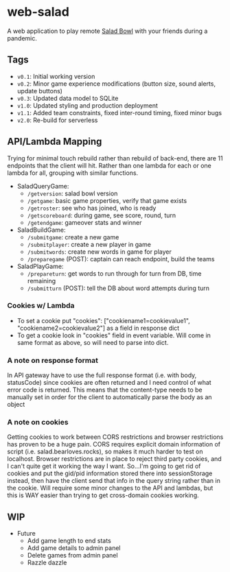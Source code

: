 # web-salad
A web application to play remote [Salad Bowl](https://salad.bearloves.rocks/rules.html) with your friends during a pandemic.

## Tags
- `v0.1`: Initial working version
- `v0.2`: Minor game experience modifications (button size, sound alerts, update buttons)
- `v0.3`: Updated data model to SQLite
- `v1.0`: Updated styling and production deployment
- `v1.1`: Added team constraints, fixed inter-round timing, fixed minor bugs
- `v2.0`: Re-build for serverless

	
## API/Lambda Mapping
Trying for minimal touch rebuild rather than rebuild of back-end, there are 11 endpoints that the client will hit. Rather than one lambda for each or one lambda for all, grouping with similar functions.
- SaladQueryGame:
	- `/getversion`: salad bowl version
	- `/getgame`: basic game properties, verify that game exists
	- `/getroster`: see who has joined, who is ready
	- `/getscoreboard`: during game, see score, round, turn
	- `/getendgame`: gameover stats and winner
- SaladBuildGame:
	- `/submitgame`: create a new game
	- `/submitplayer`: create a new player in game
	- `/submitwords`: create new words in game for player
	- `/preparegame` (POST): captain can reach endpoint, build the teams
- SaladPlayGame:
	- `/prepareturn`: get words to run through for turn from DB, time remaining
	- `/submitturn` (POST): tell the DB about word attempts during turn


### Cookies w/ Lambda
- To set a cookie put "cookies": ["cookiename1=cookievalue1", "cookiename2=cookievalue2"] as a field in response dict
- To get a cookie look in "cookies" field in event variable. Will come in same format as above, so will need to parse into dict.

### A note on response format
In API gateway have to use the full response format (i.e. with body, statusCode) since cookies are often returned and I need control of what error code is returned. This means that the content-type needs to be manually set in order for the client to automatically parse the body as an object

### A note on cookies
Getting cookies to work between CORS restrictions and browser restrictions has proven to be a huge pain. CORS requires explicit domain information of script (i.e. salad.bearloves.rocks), so makes it much harder to test on localhost. Browser restrictions are in place to reject third party cookies, and I can't quite get it working the way I want. So...I'm going to get rid of cookies and put the gid/pid information stored there into sessionStorage instead, then have the client send that info in the query string rather than in the cookie. Will require some minor changes to the API and lambdas, but this is WAY easier than trying to get cross-domain cookies working.

## WIP
- Future
    - Add game length to end stats
    - Add game details to admin panel
    - Delete games from admin panel
    - Razzle dazzle
